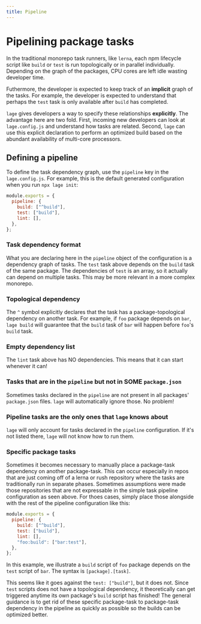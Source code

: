 ```yaml
---
title: Pipeline
---
```


# Pipelining package tasks

In the traditional monorepo task runners, like `lerna`, each npm lifecycle script like `build` or `test` is run topologically or in parallel individually. Depending on the graph of the packages, CPU cores are left idle wasting developer time.

Futhermore, the developer is expected to keep track of an **implicit** graph of the tasks. For example, the developer is expected to understand that perhaps the `test` task is only available after `build` has completed.

`lage` gives developers a way to specify these relationships **explicitly**. The advantage here are two fold. First, incoming new developers can look at `lage.config.js` and understand how tasks are related. Second, `lage` can use this explicit declaration to perform an optimized build based on the abundant availability of multi-core processors.

## Defining a pipeline

To define the task dependency graph, use the `pipeline` key in the `lage.config.js`. For example, this is the default generated configuration when you run `npx lage init`:

```js
module.exports = {
  pipeline: {
    build: ["^build"],
    test: ["build"],
    lint: [],
  },
};
```

### Task dependency format

What you are declaring here in the `pipeline` object of the configuration is a dependency graph of tasks. The `test` task above depends on the `build` task of the same package. The dependencies of `test` is an array, so it actually can depend on multiple tasks. This may be more relevant in a more complex monorepo.

### Topological dependency

The `^` symbol explicitly declares that the task has a package-topological dependency on another task. For example, if `foo` package depends on `bar`, `lage build` will guarantee that the `build` task of `bar` will happen before `foo`'s `build` task.

### Empty dependency list

The `lint` task above has NO dependencies. This means that it can start whenever it can!

### Tasks that are in the `pipeline` but not in SOME `package.json`

Sometimes tasks declared in the `pipeline` are not present in all packages' `package.json` files. `lage` will automatically ignore those. No problem!

### Pipeline tasks are the only ones that `lage` knows about

`lage` will only account for tasks declared in the `pipeline` configuration. If it's not listed there, `lage` will not know how to run them.

### Specific package tasks

Sometimes it becomes necessary to manually place a package-task dependency on another package-task. This can occur especially in repos that are just coming off of a lerna or rush repository where the tasks are traditionally run in separate phases. Sometimes assumptions were made those repositories that are not expressable in the simple task pipeline configuration as seen above. For thoes cases, simply place those alongside with the rest of the pipeline configuration like this:

```js
module.exports = {
  pipeline: {
    build: ["^build"],
    test: ["build"],
    lint: [],
    "foo:build": ["bar:test"],
  },
};
```

In this example, we illustrate a `build` script of `foo` package depends on the `test` script of `bar`. The syntax is `[package].[task]`.

This seems like it goes against the `test: ["build"]`, but it does not. Since `test` scripts does not have a topological dependency, it theoretically can get triggered anytime its own package's `build` script has finished! The general guidance is to get rid of these specific package-task to package-task dependency in the pipeline as quickly as possible so the builds can be optimized better.

